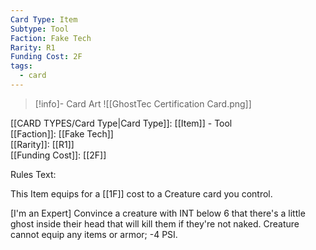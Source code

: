 ```yaml
---
Card Type: Item
Subtype: Tool
Faction: Fake Tech
Rarity: R1
Funding Cost: 2F
tags:
  - card
---
```

> [!info]- Card Art
> ![[GhostTec Certification Card.png]]

[[CARD TYPES/Card Type|Card Type]]: [[Item]] - Tool  
[[Faction]]: [[Fake Tech]]  
[[Rarity]]: [[R1]]  
[[Funding Cost]]: [[2F]]  

Rules Text:  

This Item equips for a [[1F]] cost to a Creature card you control.  

[I'm an Expert] Convince a creature with INT below 6 that there's a little ghost inside their head that will kill them if they're not naked.
Creature cannot equip any items or armor;
-4 PSI.  